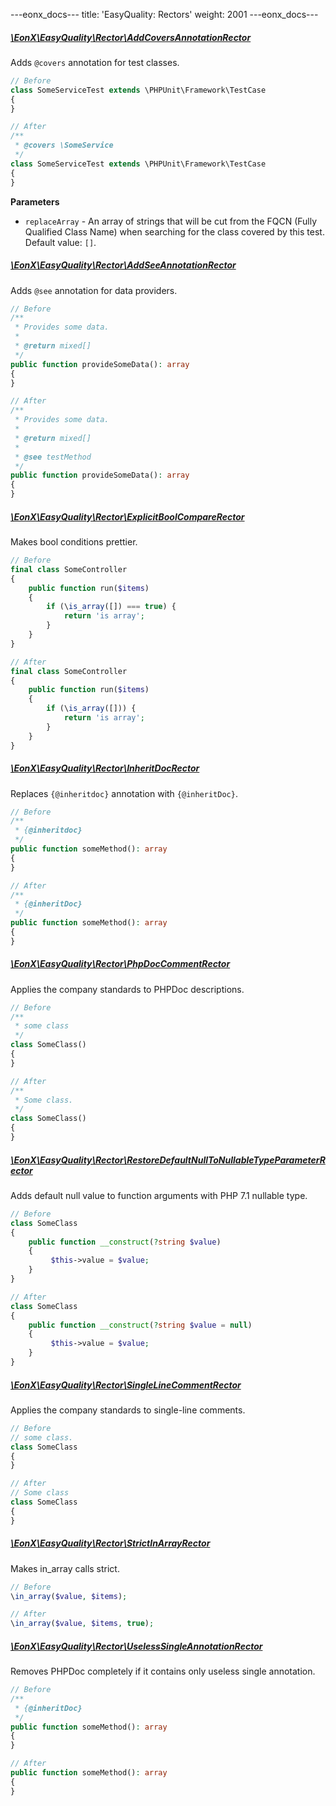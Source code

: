 ---eonx_docs--- title: 'EasyQuality: Rectors' weight: 2001 ---eonx_docs---

##### [\EonX\EasyQuality\Rector\AddCoversAnnotationRector][1]

Adds `@covers` annotation for test classes.

```php
// Before
class SomeServiceTest extends \PHPUnit\Framework\TestCase
{
}
```

```php
// After
/**
 * @covers \SomeService
 */
class SomeServiceTest extends \PHPUnit\Framework\TestCase
{
}
```

**Parameters**

- `replaceArray` - An array of strings that will be cut from the FQCN (Fully Qualified Class Name) when searching for
  the class covered by this test. Default value: `[]`.

##### [\EonX\EasyQuality\Rector\AddSeeAnnotationRector][2]

Adds `@see` annotation for data providers.

```php
// Before
/**
 * Provides some data.
 *
 * @return mixed[]
 */
public function provideSomeData(): array
{
}
```

```php
// After
/**
 * Provides some data.
 *
 * @return mixed[]
 *
 * @see testMethod
 */
public function provideSomeData(): array
{
}
```

##### [\EonX\EasyQuality\Rector\ExplicitBoolCompareRector][3]

Makes bool conditions prettier.

```php
// Before
final class SomeController
{
    public function run($items)
    {
        if (\is_array([]) === true) {
            return 'is array';
        }
    }
}
```

```php
// After
final class SomeController
{
    public function run($items)
    {
        if (\is_array([])) {
            return 'is array';
        }
    }
}
```

##### [\EonX\EasyQuality\Rector\InheritDocRector][4]

Replaces `{@inheritdoc}` annotation with `{@inheritDoc}`.

```php
// Before
/**
 * {@inheritdoc}
 */
public function someMethod(): array
{
}
```

```php
// After
/**
 * {@inheritDoc}
 */
public function someMethod(): array
{
}
```

##### [\EonX\EasyQuality\Rector\PhpDocCommentRector][5]

Applies the company standards to PHPDoc descriptions.

```php
// Before
/**
 * some class
 */
class SomeClass()
{
}
```

```php
// After
/**
 * Some class.
 */
class SomeClass()
{
}
```

##### [\EonX\EasyQuality\Rector\RestoreDefaultNullToNullableTypeParameterRector][6]

Adds default null value to function arguments with PHP 7.1 nullable type.

```php
// Before
class SomeClass
{
    public function __construct(?string $value)
    {
         $this->value = $value;
    }
}
```

```php
// After
class SomeClass
{
    public function __construct(?string $value = null)
    {
         $this->value = $value;
    }
}
```

##### [\EonX\EasyQuality\Rector\SingleLineCommentRector][7]

Applies the company standards to single-line comments.

```php
// Before
// some class.
class SomeClass
{
}
```

```php
// After
// Some class
class SomeClass
{
}
```

##### [\EonX\EasyQuality\Rector\StrictInArrayRector][8]

Makes in_array calls strict.

```php
// Before
\in_array($value, $items);
```

```php
// After
\in_array($value, $items, true);
```

##### [\EonX\EasyQuality\Rector\UselessSingleAnnotationRector][9]

Removes PHPDoc completely if it contains only useless single annotation.

```php
// Before
/**
 * {@inheritDoc}
 */
public function someMethod(): array
{
}
```

```php
// After
public function someMethod(): array
{
}
```

[1]: https://github.com/eonx-com/easy-quality/blob/main/src/Rector/AddCoversAnnotationRector.php

[2]: https://github.com/eonx-com/easy-quality/blob/main/src/Rector/AddSeeAnnotationRector.php

[3]: https://github.com/eonx-com/easy-quality/blob/main/src/Rector/ExplicitBoolCompareRector.php

[4]: https://github.com/eonx-com/easy-quality/blob/main/src/Rector/InheritDocRector.php

[5]: https://github.com/eonx-com/easy-quality/blob/main/src/Rector/PhpDocCommentRector.php

[6]: https://github.com/eonx-com/easy-quality/blob/main/src/Rector/RestoreDefaultNullToNullableTypeParameterRector.php

[7]: https://github.com/eonx-com/easy-quality/blob/main/src/Rector/StrictInArrayRector.php

[8]: https://github.com/eonx-com/easy-quality/blob/main/src/Rector/UselessSingleAnnotationRector.php

[9]: https://github.com/eonx-com/easy-quality/blob/main/src/Rector/UselessSingleAnnotationRector.php
